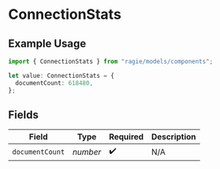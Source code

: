 # ConnectionStats

## Example Usage

```typescript
import { ConnectionStats } from "ragie/models/components";

let value: ConnectionStats = {
  documentCount: 618480,
};
```

## Fields

| Field              | Type               | Required           | Description        |
| ------------------ | ------------------ | ------------------ | ------------------ |
| `documentCount`    | *number*           | :heavy_check_mark: | N/A                |